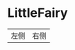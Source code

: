 # LittleFairy
<html>
    <table style="width: 100%; margin-left: auto; margin-right: auto;">
        <tr>
            <td>
                左侧
            </td>
            <td>
                <!--右侧内容-->
                右侧
            </td>
        </tr>
    </table>
</html>
